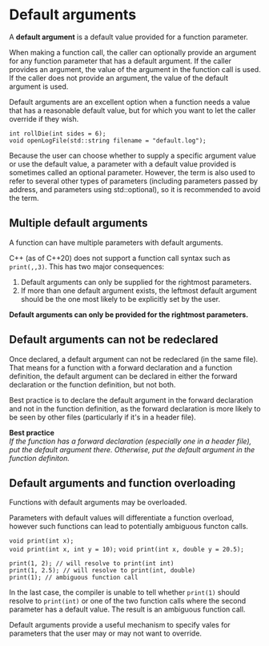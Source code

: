 # Default arguments

A **default argument** is a default value provided for a function parameter.

When making a function call, the caller can optionally provide an argument for any function parameter that has a default argument. If the caller provides an argument, the value of the argument in the function call is used. If the caller does not provide an argument, the value of the default argument is used.

Default arguments are an excellent option when a function needs a value that has a reasonable default value, but for which you want to let the caller override if they wish.

` int rollDie(int sides = 6); `  
` void openLogFile(std::string filename = "default.log"); `  

Because the user can choose whether to supply a specific argument value or use the default value, a parameter with a default value provided is sometimes called an optional parameter. However, the term is also used to refer to several other types of parameters (including parameters passed by address, and parameters using std::optional), so it is recommended to avoid the term.

## Multiple default arguments

A function can have multiple parameters with default arguments.

C++ (as of C++20) does not support a function call syntax such as `print(,,3)`. This has two major consequences:

1. Default arguments can only be supplied for the rightmost parameters.
1. If more than one default argument exists, the leftmost default argument should be the one most likely to be explicitly set by the user.

**Default arguments can only be provided for the rightmost parameters.**

## Default arguments can not be redeclared

Once declared, a default argument can not be redeclared (in the same file). That means for a function with a forward declaration and a function definition, the default argument can be declared in either the forward declaration or the function definition, but not both.

Best practice is to declare the default argument in the forward declaration and not in the function definition, as the forward declaration is more likely to be seen by other files (particularly if it's in a header file).

**Best practice**<br/>
_If the function has a forward declaration (especially one in a header file), put the default argument there. Otherwise, put the default argument in the function definiton._

## Default arguments and function overloading

Functions with default arguments may be overloaded.

Parameters with default values will differentiate a function overload, however such functions can lead to potentially ambiguous functon calls.

` void print(int x); `  
` void print(int x, int y = 10); ` 
` void print(int x, double y = 20.5); `  

` print(1, 2); // will resolve to print(int int) `  
` print(1, 2.5); // will resolve to print(int, double) `  
` print(1); // ambiguous function call `  

In the last case, the compiler is unable to tell whether `print(1)` should resolve to `print(int)` or one of the two function calls where the second parameter has a default value. The result is an ambiguous function call.

Default arguments provide a useful mechanism to specify vales for parameters that the user may or may not want to override.
